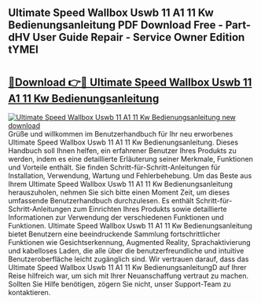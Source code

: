## Ultimate Speed Wallbox Uswb 11 A1 11 Kw Bedienungsanleitung PDF Download Free - Part-dHV User Guide Repair - Service Owner Edition tYMEI

# <h2><a href="http://df5q0yw.blite.top/?on=Ultimate+Speed+Wallbox+Uswb+11+A1+11+Kw+Bedienungsanleitung">🔗Download 👉🔴 Ultimate Speed Wallbox Uswb 11 A1 11 Kw Bedienungsanleitung</a></h2>

[![Ultimate Speed Wallbox Uswb 11 A1 11 Kw Bedienungsanleitung new download](https://i.imgur.com/lujVjoI.png)](http://df5q0yw.blite.top/?on=Ultimate+Speed+Wallbox+Uswb+11+A1+11+Kw+Bedienungsanleitung)
Grüße und willkommen im Benutzerhandbuch für Ihr neu erworbenes Ultimate Speed Wallbox Uswb 11 A1 11 Kw Bedienungsanleitung. Dieses Handbuch soll Ihnen helfen, ein erfahrener Benutzer Ihres Produkts zu werden, indem es eine detaillierte Erläuterung seiner Merkmale, Funktionen und Vorteile enthält. Sie finden Schritt-für-Schritt-Anleitungen für Installation, Verwendung, Wartung und Fehlerbehebung. Um das Beste aus Ihrem Ultimate Speed Wallbox Uswb 11 A1 11 Kw Bedienungsanleitung herauszuholen, nehmen Sie sich bitte einen Moment Zeit, um dieses umfassende Benutzerhandbuch durchzulesen. Es enthält Schritt-für-Schritt-Anleitungen zum Einrichten Ihres Produkts sowie detaillierte Informationen zur Verwendung der verschiedenen Funktionen und Funktionen. Ultimate Speed Wallbox Uswb 11 A1 11 Kw Bedienungsanleitung bietet Benutzern eine beeindruckende Sammlung fortschrittlicher Funktionen wie Gesichtserkennung, Augmented Reality, Sprachaktivierung und kabelloses Laden, die alle über die benutzerfreundliche und intuitive Benutzeroberfläche leicht zugänglich sind. Wir vertrauen darauf, dass das Ultimate Speed Wallbox Uswb 11 A1 11 Kw BedienungsanleitungD auf Ihrer Reise hilfreich war, um sich mit Ihrer Neuanschaffung vertraut zu machen. Sollten Sie Hilfe benötigen, zögern Sie nicht, unser Support-Team zu kontaktieren.
